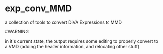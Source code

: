# exp_conv_MMD
a collection of tools to convert DIVA Expressions to MMD

#WARNING

in it's current state, the output requires some editing to properly convert to a VMD (adding the header information, and relocating other stuff)


